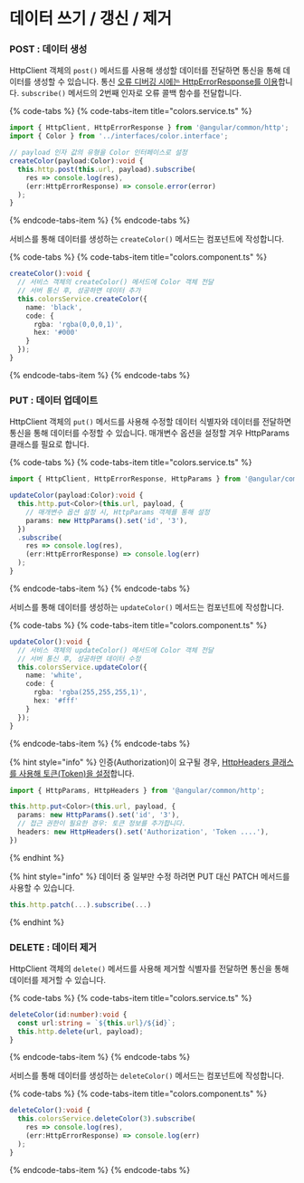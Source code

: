 # 데이터 쓰기 / 갱신 / 제거

### POST : 데이터 생성

HttpClient 객체의 `post()` 메서드를 사용해 생성할 데이터를 전달하면 통신을 통해 데이터를 생성할 수 있습니다. 통신 [오류 디버깅 시에는 HttpErrorResponse를 이용](https://angular.io/guide/http#getting-error-details)합니다. `subscribe()` 메서드의 2번째 인자로 오류 콜백 함수를 전달합니다.

{% code-tabs %}
{% code-tabs-item title="colors.service.ts" %}
```typescript
import { HttpClient, HttpErrorResponse } from '@angular/common/http';
import { Color } from '../interfaces/color.interface';

// payload 인자 값의 유형을 Color 인터페이스로 설정
createColor(payload:Color):void {
  this.http.post(this.url, payload).subscribe(
    res => console.log(res),
    (err:HttpErrorResponse) => console.error(error)
  );
}
```
{% endcode-tabs-item %}
{% endcode-tabs %}

서비스를 통해 데이터를 생성하는 `createColor()` 메서드는 컴포넌트에 작성합니다.

{% code-tabs %}
{% code-tabs-item title="colors.component.ts" %}
```typescript
createColor():void {
  // 서비스 객체의 createColor() 메서드에 Color 객체 전달
  // 서버 통신 후, 성공하면 데이터 추가
  this.colorsService.createColor({
    name: 'black',
    code: {
      rgba: 'rgba(0,0,0,1)',
      hex: '#000'
    }
  });
}
```
{% endcode-tabs-item %}
{% endcode-tabs %}

### PUT : 데이터 업데이트

HttpClient 객체의 `put()` 메서드를 사용해 수정할 데이터 식별자와 데이터를 전달하면 통신을 통해 데이터를 수정할 수 있습니다. 매개변수 옵션을 설정할 겨우 HttpParams 클래스를 필요로 합니다.

{% code-tabs %}
{% code-tabs-item title="colors.service.ts" %}
```typescript
import { HttpClient, HttpErrorResponse, HttpParams } from '@angular/common/http';

updateColor(payload:Color):void {
  this.http.put<Color>(this.url, payload, {
    // 매개변수 옵션 설정 시, HttpParams 객체를 통해 설정
    params: new HttpParams().set('id', '3'),
  })
  .subscribe(
    res => console.log(res),
    (err:HttpErrorResponse) => console.log(err)
  );
}
```
{% endcode-tabs-item %}
{% endcode-tabs %}

서비스를 통해 데이터를 생성하는 `updateColor()` 메서드는 컴포넌트에 작성합니다.

{% code-tabs %}
{% code-tabs-item title="colors.component.ts" %}
```typescript
updateColor():void {
  // 서비스 객체의 updateColor() 메서드에 Color 객체 전달
  // 서버 통신 후, 성공하면 데이터 수정
  this.colorsService.updateColor({
    name: 'white',
    code: {
      rgba: 'rgba(255,255,255,1)',
      hex: '#fff'
    }
  });
}
```
{% endcode-tabs-item %}
{% endcode-tabs %}

{% hint style="info" %}
인증\(Authorization\)이 요구될 경우, [HttpHeaders 클래스를 사용해 토큰\(Token\)을 설정](https://angular.io/guide/http#adding-headers)합니다.

```typescript
import { HttpParams, HttpHeaders } from '@angular/common/http';

this.http.put<Color>(this.url, payload, {
  params: new HttpParams().set('id', '3'),
  // 접근 권한이 필요한 경우: 토큰 정보를 추가합니다.
  headers: new HttpHeaders().set('Authorization', 'Token ....'),
})
```
{% endhint %}

{% hint style="info" %}
데이터 중 일부만 수정 하려면 PUT 대신 PATCH 메서드를 사용할 수 있습니다.

```typescript
this.http.patch(...).subscribe(...)
```
{% endhint %}

### DELETE : 데이터 제거

HttpClient 객체의 `delete()` 메서드를 사용해 제거할 식별자를 전달하면 통신을 통해 데이터를 제거할 수 있습니다.

{% code-tabs %}
{% code-tabs-item title="colors.service.ts" %}
```typescript
deleteColor(id:number):void {
  const url:string = `${this.url}/${id}`;
  this.http.delete(url, payload);
}
```
{% endcode-tabs-item %}
{% endcode-tabs %}

서비스를 통해 데이터를 생성하는 `deleteColor()` 메서드는 컴포넌트에 작성합니다.

{% code-tabs %}
{% code-tabs-item title="colors.component.ts" %}
```typescript
deleteColor():void {
  this.colorsService.deleteColor(3).subscribe(
    res => console.log(res),
    (err:HttpErrorResponse) => console.log(err)
  );
}
```
{% endcode-tabs-item %}
{% endcode-tabs %}

